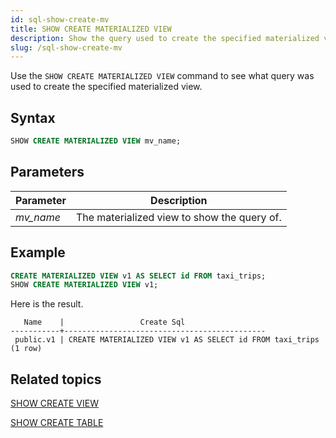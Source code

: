 ```yaml
---
id: sql-show-create-mv
title: SHOW CREATE MATERIALIZED VIEW
description: Show the query used to create the specified materialized view.
slug: /sql-show-create-mv
---
```

<head>
  <link rel="canonical" href="https://docs.risingwave.com/docs/current/sql-show-create-mv/" />
</head>

Use the `SHOW CREATE MATERIALIZED VIEW` command to see what query was used to create the specified materialized view.

## Syntax

```sql
SHOW CREATE MATERIALIZED VIEW mv_name;
```



## Parameters
 |Parameter    | Description|
|---------------|------------|
|*mv_name* |The materialized view to show the query of.|

## Example

```sql
CREATE MATERIALIZED VIEW v1 AS SELECT id FROM taxi_trips;
SHOW CREATE MATERIALIZED VIEW v1;
```

Here is the result.
```
   Name    |                 Create Sql
-----------+---------------------------------------------
 public.v1 | CREATE MATERIALIZED VIEW v1 AS SELECT id FROM taxi_trips
(1 row)
```

## Related topics

[SHOW CREATE VIEW](sql-show-create-view.md)

[SHOW CREATE TABLE](sql-show-create-table.md)